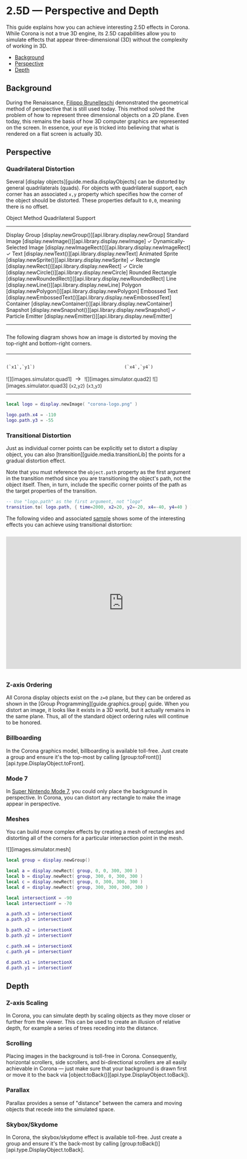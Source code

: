 # 2.5D — Perspective and Depth

This guide explains how you can achieve interesting 2.5D effects in Corona. While Corona is not a true 3D engine, its 2.5D capabilities allow you to simulate effects that appear <nobr>three-dimensional</nobr> (3D) without the complexity of working in 3D.

<div class="guides-toc">

* [Background](#background)
* [Perspective](#perspective)
* [Depth](#depth)

</div>


<a id="background"></a>

## Background

During the Renaissance, [Filippo Brunelleschi](http://en.wikipedia.org/wiki/Filippo_Brunelleschi#Invention_of_linear_perspective) demonstrated the geometrical method of perspective that is still used today. This method solved the problem of how to represent three dimensional objects on a 2D plane. Even today, this remains the basis of how 3D computer graphics are represented on the screen. In essence, your eye is tricked into believing that what is rendered on a flat screen is actually 3D.




<a id="perspective"></a>

## Perspective

### Quadrilateral Distortion

Several [display objects][guide.media.displayObjects] can be distorted by general quadrilaterals (quads). For objects with quadrilateral support, each corner has an associated `x,y` property which specifies how the corner of the object should be distorted. These properties default to `0,0`, meaning there is no offset.

<div class="inner-table" style="margin-bottom: 25px;">

Object							Method																  Quadrilateral Support
------------------------------	------------------------------------------------------------------	----------------------------
Display Group					[display.newGroup()][api.library.display.newGroup]
Standard Image					[display.newImage()][api.library.display.newImage]					  &#x2713;
Dynamically-Selected Image		[display.newImageRect()][api.library.display.newImageRect]			  &#x2713;
Text							[display.newText()][api.library.display.newText]
Animated Sprite					[display.newSprite()][api.library.display.newSprite]				  &#x2713;
Rectangle						[display.newRect()][api.library.display.newRect]					  &#x2713;
Circle							[display.newCircle()][api.library.display.newCircle]
Rounded Rectangle				[display.newRoundedRect()][api.library.display.newRoundedRect]
Line							[display.newLine()][api.library.display.newLine]
Polygon							[display.newPolygon()][api.library.display.newPolygon]
Embossed Text					[display.newEmbossedText()][api.library.display.newEmbossedText]
Container						[display.newContainer()][api.library.display.newContainer]
Snapshot						[display.newSnapshot()][api.library.display.newSnapshot]			  &#x2713;
Particle Emitter				[display.newEmitter()][api.library.display.newEmitter]
------------------------------	------------------------------------------------------------------	----------------------------

</div>

The following diagram shows how an image is distorted by moving the <nobr>top-right</nobr> and <nobr>bottom-right</nobr> corners.

<div class="float-right" style="float: none; margin: 20px 0px 20px 0px; color: #292929; vertical-align: middle;">

------------------------------	----------------------------------------------------------	------------------------------	--------------	------------------------------	--------------
																															   (`x1`,`y1`)									(`x4`,`y4`)
![][images.simulator.quad1]		<span style="font-size: 125%;">&nbsp;&rarr;&nbsp;</span>	![][images.simulator.quad2]						  ![][images.simulator.quad3]
																															   (`x2`,`y2`)									(`x3`,`y3`)
------------------------------	----------------------------------------------------------	------------------------------  --------------  ------------------------------	--------------

</div>

``````lua
local logo = display.newImage( "corona-logo.png" )

logo.path.x4 = -110
logo.path.y3 = -55
``````

### Transitional Distortion

Just as individual corner points can be explicitly set to distort a display object, you can also [transition][guide.media.transitionLib] the points for a gradual distortion effect.

Note that you must reference the `object.path` property as the first argument in the transition method since you are transitioning the object's path, not the object itself. Then, in turn, include the specific corner points of the path as the target properties of the transition.

``````lua
-- Use "logo.path" as the first argument, not "logo"
transition.to( logo.path, { time=2000, x2=20, y2=-20, x4=-40, y4=40 } )
``````

The following video and associated [sample](https://github.com/coronalabs/samples-coronasdk/tree/master/Graphics/Perspective) shows some of the interesting effects you can achieve using transitional distortion:

<iframe width="640" height="360" src="https://www.youtube.com/embed/qJsF1PsI5G8?rel=0" frameborder="0" allowfullscreen style="margin: 10px 0px;"></iframe>

### Z-axis Ordering

All Corona display objects exist on the `z=0` plane, but they can be ordered as shown in the [Group Programming][guide.graphics.group] guide. When you distort an image, it looks like it exists in a 3D world, but it actually remains in the same plane. Thus, all of the standard object ordering rules will continue to be honored.

### Billboarding

In the Corona graphics model, billboarding is available toll-free. Just create a group and ensure it's the top-most by calling [group:toFront()][api.type.DisplayObject.toFront].

### Mode 7

In [Super Nintendo Mode 7](http://en.wikipedia.org/wiki/Mode_7), you could only place the background in perspective. In Corona, you can distort any rectangle to make the image appear in perspective.

### Meshes

You can build more complex effects by creating a mesh of rectangles and distorting all of the corners for a particular intersection point in the mesh.

![][images.simulator.mesh]

``````lua
local group = display.newGroup()

local a = display.newRect( group, 0, 0, 300, 300 )
local b = display.newRect( group, 300, 0, 300, 300 )
local c = display.newRect( group, 0, 300, 300, 300 )
local d = display.newRect( group, 300, 300, 300, 300 )

local intersectionX = -90
local intersectionY = -70

a.path.x3 = intersectionX
a.path.y3 = intersectionY

b.path.x2 = intersectionX
b.path.y2 = intersectionY

c.path.x4 = intersectionX
c.path.y4 = intersectionY

d.path.x1 = intersectionX
d.path.y1 = intersectionY
``````




<a id="depth"></a>

## Depth

### Z-axis Scaling

In Corona, you can simulate depth by scaling objects as they move closer or further from the viewer. This can be used to create an illusion of relative depth, for example a series of trees receding into the distance.

### Scrolling

Placing images in the background is <nobr>toll-free</nobr> in Corona. Consequently, horizontal scrollers, side scrollers, and <nobr>bi-directional</nobr> scrollers are all easily achievable in Corona &mdash; just make sure that your background is drawn first or move it to the back via [object:toBack()][api.type.DisplayObject.toBack]).

### Parallax

Parallax provides a sense of "distance" between the camera and moving objects that recede into the simulated space.

### Skybox/Skydome

In Corona, the skybox/skydome effect is available <nobr>toll-free</nobr>. Just create a group and ensure it's the <nobr>back-most</nobr> by calling [group:toBack()][api.type.DisplayObject.toBack].
